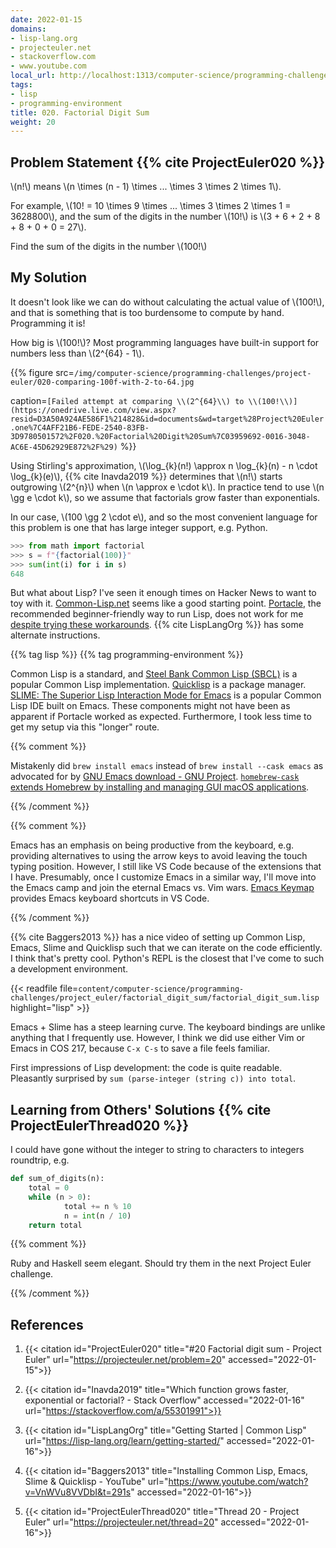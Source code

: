 ```yaml
---
date: 2022-01-15
domains:
- lisp-lang.org
- projecteuler.net
- stackoverflow.com
- www.youtube.com
local_url: http://localhost:1313/computer-science/programming-challenges/project-euler/020-factorial-digit-sum/020-factorial-digit-sum/
tags:
- lisp
- programming-environment
title: 020. Factorial Digit Sum
weight: 20
---
```


## Problem Statement {{% cite ProjectEuler020 %}}

\\(n!\\) means \\(n \times (n - 1) \times ... \times 3 \times 2 \times
1\\).

For example, \\(10! = 10 \times 9 \times ... \times 3 \times 2 \times 1
= 3628800\\), and the sum of the digits in the number \\(10!\\) is \\(3
\+ 6 + 2 + 8 + 8 + 0 + 0 = 27\\).

Find the sum of the digits in the number \\(100!\\)

## My Solution

It doesn't look like we can do without calculating the actual value of
\\(100!\\), and that is something that is too burdensome to compute by
hand. Programming it is!

How big is \\(100!\\)? Most programming languages have built-in support
for numbers less than \\(2^{64} - 1\\).

{{% figure
  src=`/img/computer-science/programming-challenges/project-euler/020-comparing-100f-with-2-to-64.jpg`

  caption=`[Failed attempt at comparing \\(2^{64}\\) to
  \\(100!\\)](https://onedrive.live.com/view.aspx?resid=D3A50A924AE586F1%214828&id=documents&wd=target%28Project%20Euler.one%7C4AFF21B6-FEDE-2540-83FB-3D9780501572%2F020.%20Factorial%20Digit%20Sum%7C03959692-0016-3048-AC6E-45D62929E872%2F%29)`
  %}}

Using Stirling's approximation, \\(\log_{k}(n!) \approx n \log_{k}(n) -
n \cdot \log_{k}(e)\\), {{% cite Inavda2019 %}} determines that \\(n!\\)
starts outgrowing \\(2^{n}\\) when \\(n \approx e \cdot k\\). In
practice tend to use \\(n \gg e \cdot k\\), so we assume that factorials
grow faster than exponentials.

In our case, \\(100 \gg 2 \cdot e\\), and so the most convenient
language for this problem is one that has large integer support, e.g.
Python.

```py
>>> from math import factorial
>>> s = f"{factorial(100)}"
>>> sum(int(i) for i in s)
648
```

But what about Lisp? I've seen it enough times on Hacker News to want to
toy with it. [Common-Lisp.net](https://common-lisp.net/) seems like a
good starting point. [Portacle](https://portacle.github.io/#get-mac),
the recommended beginner-friendly way to run Lisp, does not work for me
[despite trying these
workarounds](https://github.com/portacle/portacle/issues/53). {{% cite
LispLangOrg %}} has some alternate instructions.

{{% tag lisp %}}
{{% tag programming-environment %}}

Common Lisp is a standard, and [Steel Bank Common Lisp
(SBCL)](http://www.sbcl.org/) is a popular Common Lisp implementation.
[Quicklisp](https://www.quicklisp.org/beta/) is a package manager.
[SLIME: The Superior Lisp Interaction Mode for
Emacs](https://common-lisp.net/project/slime/) is a popular Common Lisp
IDE built on Emacs. These components might not have been as apparent if
Portacle worked as expected. Furthermore, I took less time to get my
setup via this "longer" route.

{{% comment %}}

Mistakenly did `brew install emacs` instead of `brew install --cask
emacs` as advocated for by [GNU Emacs download - GNU
Project](https://www.gnu.org/software/emacs/download.html).
[`homebrew-cask` extends Homebrew by installing and managing GUI macOS
applications](https://github.com/Homebrew/homebrew-cask).

{{% /comment %}}

{{% comment %}}

Emacs has an emphasis on being productive from the keyboard, e.g.
providing alternatives to using the arrow keys to avoid leaving the
touch typing position. However, I still like VS Code because of the
extensions that I have. Presumably, once I customize Emacs in a similar
way, I'll move into the Emacs camp and join the eternal Emacs vs. Vim
wars. [Emacs
Keymap](https://marketplace.visualstudio.com/items?itemName=hiro-sun.vscode-emacs)
provides Emacs keyboard shortcuts in VS Code.

{{% /comment %}}

{{% cite Baggers2013 %}} has a nice video of setting up Common Lisp,
Emacs, Slime and Quicklisp such that we can iterate on the code
efficiently. I think that's pretty cool. Python's REPL is the closest
that I've come to such a development environment.

{{< readfile
  file=`content/computer-science/programming-challenges/project_euler/factorial_digit_sum/factorial_digit_sum.lisp`
  highlight="lisp" >}}

Emacs + Slime has a steep learning curve. The keyboard bindings are
unlike anything that I frequently use. However, I think we did use
either Vim or Emacs in COS 217, because `C-x C-s` to save a file feels
familiar.

First impressions of Lisp development: the code is quite readable.
Pleasantly surprised by `sum (parse-integer (string c)) into total`.

## Learning from Others' Solutions {{% cite ProjectEulerThread020 %}}

I could have gone without the integer to string to characters to
integers roundtrip, e.g.

```py
def sum_of_digits(n):
    total = 0
    while (n > 0):
            total += n % 10
            n = int(n / 10)
    return total
```

{{% comment %}}

Ruby and Haskell seem elegant. Should try them in the next Project Euler
challenge.

{{% /comment %}}

## References

1. {{< citation
  id="ProjectEuler020"
  title="#20 Factorial digit sum - Project Euler"
  url="https://projecteuler.net/problem=20"
  accessed="2022-01-15">}}

1. {{< citation
  id="Inavda2019"
  title="Which function grows faster, exponential or factorial? - Stack Overflow"
  accessed="2022-01-16"
  url="https://stackoverflow.com/a/55301991">}}

1. {{< citation
  id="LispLangOrg"
  title="Getting Started | Common Lisp"
  url="https://lisp-lang.org/learn/getting-started/"
  accessed="2022-01-16">}}

1. {{< citation
  id="Baggers2013"
  title="Installing Common Lisp, Emacs, Slime & Quicklisp - YouTube"
  url="https://www.youtube.com/watch?v=VnWVu8VVDbI&t=291s"
  accessed="2022-01-16">}}

1. {{< citation
  id="ProjectEulerThread020"
  title="Thread 20 - Project Euler"
  url="https://projecteuler.net/thread=20"
  accessed="2022-01-16">}}
